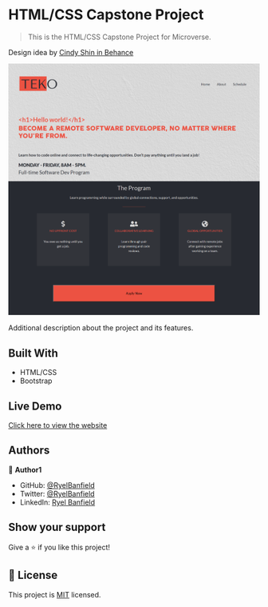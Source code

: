 # HTML/CSS Capstone Project

> This is the HTML/CSS Capstone Project for Microverse.

Design idea by [Cindy Shin in Behance](https://www.behance.net/adagio07)

![screenshot](Assets/screenshot.PNG)

Additional description about the project and its features.

## Built With

- HTML/CSS
- Bootstrap

## Live Demo

[Click here to view the website](https://ryelbanfield.github.io/HTML-CSS-Capstone-Project/)

## Authors

👤 **Author1**

- GitHub: [@RyelBanfield](https://github.com/RyelBanfield)
- Twitter: [@RyelBanfield](https://twitter.com/RyelBanfield)
- LinkedIn: [Ryel Banfield](https://www.linkedin.com/in/ryel-banfield-93a6a71b4/)

## Show your support

Give a ⭐️ if you like this project!

## 📝 License

This project is [MIT](LICENSE) licensed.
